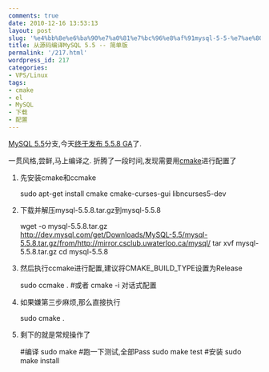 ```yaml
---
comments: true
date: 2010-12-16 13:53:13
layout: post
slug: '%e4%bb%8e%e6%ba%90%e7%a0%81%e7%bc%96%e8%af%91mysql-5-5-%e7%ae%80%e5%8d%95%e7%89%88'
title: 从源码编译MySQL 5.5 -- 简单版
permalink: '/217.html'
wordpress_id: 217
categories:
- VPS/Linux
tags:
- cmake
- el
- MySQL
- 下载
- 配置
---
```


[MySQL 5.5](http://dev.mysql.com/downloads/mysql/)分支,今天[终于发布 5.5.8 GA](http://www.oschina.net/news/13830/mysql-5-5-final)了.

一贯风格,尝鲜,马上编译之. 折腾了一段时间,发现需要用[cmake](http://www.cmake.org/)进行配置了

1. 先安装cmake和ccmake

    sudo apt-get install cmake cmake-curses-gui libncurses5-dev
    
2. 下载并解压mysql-5.5.8.tar.gz到mysql-5.5.8

    wget -o mysql-5.5.8.tar.gz http://dev.mysql.com/get/Downloads/MySQL-5.5/mysql-5.5.8.tar.gz/from/http://mirror.csclub.uwaterloo.ca/mysql/
    tar xvf mysql-5.5.8.tar.gz
    cd mysql-5.5.8
    
3. 然后执行ccmake进行配置,建议将CMAKE_BUILD_TYPE设置为Release

    sudo ccmake .
    #或者 cmake -i 对话式配置
    
4. 如果嫌第三步麻烦,那么直接执行

    sudo cmake .
    
5. 剩下的就是常规操作了

    #编译
    sudo make
    #跑一下测试,全部Pass
    sudo make test
    #安装
    sudo make install
    
